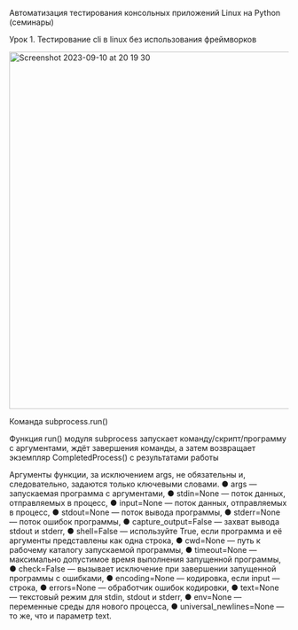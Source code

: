Автоматизация тестирования консольных приложений Linux на Python (семинары)

Урок 1. Тестирование cli в linux без использования фреймворков

<img width="645" alt="Screenshot 2023-09-10 at 20 19 30" src="https://github.com/Diana-2604/Python-Course/assets/66692981/66e8d1a8-8a0a-4195-9cc3-2af7eb7305af">

Команда subprocess.run()

Функция run() модуля subprocess запускает команду/скрипт/программу с
аргументами, ждёт завершения команды, а затем возвращает экземпляр
CompletedProcess() с результатами работы

Аргументы функции, за исключением args, не обязательны и, следовательно, задаются только ключевыми словами.
● args — запускаемая программа с аргументами,
● stdin=None — поток данных, отправляемых в процесс,
● input=None — поток данных, отправляемых в процесс,
● stdout=None — поток вывода программы,
● stderr=None — поток ошибок программы,
● capture_output=False — захват вывода stdout и stderr,
● shell=False — используйте True, если программа и её аргументы
представлены как одна строка,
● cwd=None — путь к рабочему каталогу запускаемой программы,
● timeout=None — максимально допустимое время выполнения запущенной
программы,
● check=False — вызывает исключение при завершении запущенной
программы с ошибками,
● encoding=None — кодировка, если input — строка,
● errors=None — обработчик ошибок кодировки,
● text=None — текстовый режим для stdin, stdout и stderr,
● env=None — переменные среды для нового процесса,
● universal_newlines=None — то же, что и параметр text.
